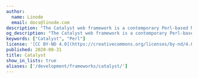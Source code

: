 ```yaml
---
author:
  name: Linode
  email: docs@linode.com
description: "The Catalyst web framework is a contemporary Perl-based MVC, or Model View Controller. Like similar projects such as Django, Ruby On Rails, and Seaside, Catalyst promotes efficient and rapid development, clear application logic, and web centric development paradigms. If you are used to developing applications with Perl and would like to develop modern web applications, you may consider using the Catalyst framework."
og_description: "The Catalyst web framework is a contemporary Perl-based MVC, or Model View Controller. Like similar projects such as Django, Ruby On Rails, and Seaside, Catalyst promotes efficient and rapid development, clear application logic, and web centric development paradigms. If you are used to developing applications with Perl and would like to develop modern web applications, you may consider using the Catalyst framework."
keywords: ["Catalyst", "Perl"]
license: '[CC BY-ND 4.0](https://creativecommons.org/licenses/by-nd/4.0)'
published: 2020-08-31
title: Catalyst
show_in_lists: true
aliases: ['/development/frameworks/catalyst/']
---
```



